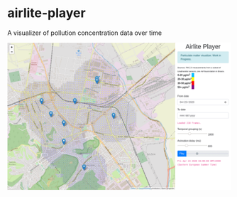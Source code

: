 # airlite-player
A visualizer of pollution concentration data over time

![Screenshot of early alpha](./screenshot_01.png)


